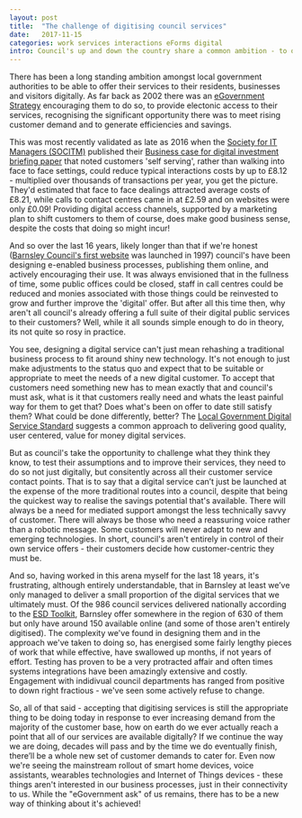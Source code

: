 ```yaml
---
layout: post
title:  "The challenge of digitising council services"
date:   2017-11-15
categories: work services interactions eForms digital
intro: Council's up and down the country share a common ambition - to offer full and inclusive self-service access channels to their residents, businesses and visitors. But how will they ever achieve it?!
---
```


There has been a long standing ambition amongst local government authorities to be able to offer their services to their residents, businesses and visitors digitally. As far back as 2002 there was an [eGovernment Strategy](https://joinup.ec.europa.eu/document/national-strategy-local-egovernment-england-localegov) encouraging them to do so, to provide electonic access to their services, recognising the significant opportunity there was to meet rising customer demand and to generate efficiencies and savings.

This was most recently validated as late as 2016 when the [Society for IT Managers (SOCITM)](https://socitm.net/) published their [Business case for digital investment briefing paper](https://www.socitm.net/files/download/26) that noted customers 'self serving', rather than walking into face to face settings, could reduce typical interactions costs by up to £8.12 - multiplied over thousands of transactions per year, you get the picture. They'd estimated that face to face dealings attracted average costs of £8.21, while calls to contact centres came in at £2.59 and on websites were only £0.09! Providing digital access channels, supported by a marketing plan to shift customers to them of course, does make good business sense, despite the costs that doing so might incur!

And so over the last 16 years, likely longer than that if we're honest ([Barnsley Council's first website](https://web.archive.org/web/19980122135036/http://www.barnsley.gov.uk:80/) was launched in 1997) council's have been designing e-enabled business processes, publishing them online, and actively encouraging their use. It was always envisioned that in the fullness of time, some public offices could be closed, staff in call centres could be reduced and monies associated with those things could be reinvested to grow and further improve the 'digital' offer. But after all this time then, why aren't all council's already offering a full suite of their digital public services to their customers? Well, while it all sounds simple enough to do in theory, its not quite so rosy in practice.

You see, designing a digital service can't just mean rehashing a traditional business process to fit around shiny new technology. It's not enough to just make adjustments to the status quo and expect that to be suitable or appropriate to meet the needs of a new digital customer. To accept that customers need something new has to mean exactly that and council's must ask, what is it that customers really need and whats the least painful way for them to get that? Does what's been on offer to date still satisfy them? What could be done differently, better? The [Local Government Digital Service Standard](https://localgovdigital.info/localgov-digital-makers/outputs/local-government-digital-service-standard/standard/) suggests a common approach to delivering good quality, user centered, value for money digital services.

But as council's take the opportunity to challenge what they think they know, to test their assumptions and to improve their services, they need to do so not just digitally, but consitently across all their customer service contact points. That is to say that a digital service can’t just be launched at the expense of the more traditional routes into a council, despite that being the quickest way to realise the savings potential that's available. There will always be a need for mediated support amongst the less technically savvy of customer. There will always be those who need a reassuring voice rather than a robotic message. Some customers will never adapt to new and emerging technologies. In short, council's aren't entirely in control of their own service offers - their customers decide how customer-centric they must be.

And so, having worked in this arena myself for the last 18 years, it's frustrating, although entirely understandable, that in Barnsley at least we’ve only managed to deliver a small proportion of the digital services that we ultimately must. Of the 986 council services delivered nationally according to the [ESD Toolkit](http://standards.esd.org.uk/?uri=list%2FenglishAndWelshServices), Barnsley offer somewhere in the region of 630 of them but only have around 150 available online (and some of those aren't entirely digitised). The complexity we've found in designing them and in the approach we've taken to doing so, has energised some fairly lengthy pieces of work that while effective, have swallowed up months, if not years of effort. Testing has proven to be a very protracted affair and often times systems integrations have been amazingly extensive and costly. Engagement with indidivual council departments has ranged from positive to down right fractious - we've seen some actively refuse to change. 

So, all of that said - accepting that digitising services is still the appropriate thing to be doing today in response to ever increasing demand from the majority of the customer base, how on earth do we ever actually reach a point that all of our services are available digitally? If we continue the way we are doing, decades will pass and by the time we do eventually finish, there’ll be a whole new set of customer demands to cater for. Even now we're seeing the mainstream rollout of smart home devices, voice assistants, wearables technologies and Internet of Things devices - these things aren't interested in our business processes, just in their connectivity to us. While the "eGovernment ask" of us remains, there has to be a new way of thinking about it's achieved!
